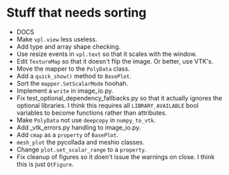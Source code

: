# Stuff that needs sorting

- DOCS
- Make `vpl.view` less useless.
- Add type and array shape checking.
- Use resize events in `vpl.text` so that it scales with the window.
- Edit `TextureMap` so that it doesn't flip the image. Or better, use VTK's.
- Move the mapper to the `PolyData` class.
- Add a `quick_show()` method to `BasePlot`.
- Sort the `mapper.SetScalarMode` hoohah.
- Implement a `write` in image_io.py.
- Fix test_optional_dependency_fallbacks.py so that it actually ignores the optional libraries. I think this requires all `LIBRARY_AVAILABLE` bool variables to become functions rather than attributes.
- Make `PolyData` not use  `deepcopy` in `numpy_to_vtk`.
- Add _vtk_errors.py handling to image_io.py.
- Add `cmap` as a `property` of `BasePlot`.
- `mesh_plot` the pycollada and meshio classes.
- Change `plot.set_scalar_range` to a `property`.
- Fix cleanup of figures so it doen't issue the warnings on close. I think this is just `QtFigure`.

